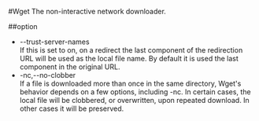 #Wget
The non-interactive network downloader.

##option

- --trust-server-names  
  If this is set to on, on a redirect the last component of the redirection URL will be used as the local file name.  By default it is used the last component in the original URL.
- -nc,--no-clobber  
  If a file is downloaded more than once in the same directory, Wget's behavior depends on a few options, including -nc.  In certain cases, the local file will be clobbered, or overwritten, upon repeated download.  In other cases it will be preserved.
